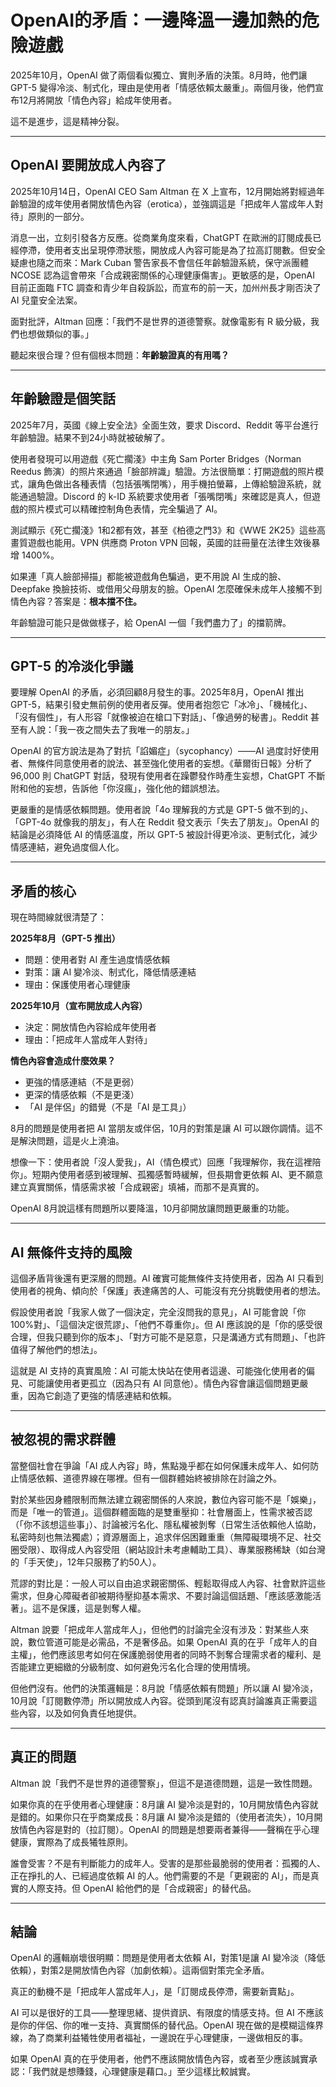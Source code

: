 # OpenAI的矛盾：一邊降溫一邊加熱的危險遊戲

2025年10月，OpenAI 做了兩個看似獨立、實則矛盾的決策。8月時，他們讓 GPT-5 變得冷淡、制式化，理由是使用者「情感依賴太嚴重」。兩個月後，他們宣布12月將開放「情色內容」給成年使用者。

這不是進步，這是精神分裂。

---

## OpenAI 要開放成人內容了

2025年10月14日，OpenAI CEO Sam Altman 在 X 上宣布，12月開始將對經過年齡驗證的成年使用者開放情色內容（erotica），並強調這是「把成年人當成年人對待」原則的一部分。

消息一出，立刻引發各方反應。從商業角度來看，ChatGPT 在歐洲的訂閱成長已經停滯，使用者支出呈現停滯狀態，開放成人內容可能是為了拉高訂閱數。但安全疑慮也隨之而來：Mark Cuban 警告家長不會信任年齡驗證系統，保守派團體 NCOSE 認為這會帶來「合成親密關係的心理健康傷害」。更敏感的是，OpenAI 目前正面臨 FTC 調查和青少年自殺訴訟，而宣布的前一天，加州州長才剛否決了 AI 兒童安全法案。

面對批評，Altman 回應：「我們不是世界的道德警察。就像電影有 R 級分級，我們也想做類似的事。」

聽起來很合理？但有個根本問題：**年齡驗證真的有用嗎？**

---

## 年齡驗證是個笑話

2025年7月，英國《線上安全法》全面生效，要求 Discord、Reddit 等平台進行年齡驗證。結果不到24小時就被破解了。

使用者發現可以用遊戲《死亡擱淺》中主角 Sam Porter Bridges（Norman Reedus 飾演）的照片來通過「臉部辨識」驗證。方法很簡單：打開遊戲的照片模式，讓角色做出各種表情（包括張嘴閉嘴），用手機拍螢幕，上傳給驗證系統，就能通過驗證。Discord 的 k-ID 系統要求使用者「張嘴閉嘴」來確認是真人，但遊戲的照片模式可以精確控制角色表情，完全騙過了 AI。

測試顯示《死亡擱淺》1和2都有效，甚至《柏德之門3》和《WWE 2K25》這些高畫質遊戲也能用。VPN 供應商 Proton VPN 回報，英國的註冊量在法律生效後暴增 1400%。

如果連「真人臉部掃描」都能被遊戲角色騙過，更不用說 AI 生成的臉、Deepfake 換臉技術、或借用父母朋友的臉。OpenAI 怎麼確保未成年人接觸不到情色內容？答案是：**根本擋不住。**

年齡驗證可能只是做做樣子，給 OpenAI 一個「我們盡力了」的擋箭牌。

---

## GPT-5 的冷淡化爭議

要理解 OpenAI 的矛盾，必須回顧8月發生的事。2025年8月，OpenAI 推出 GPT-5，結果引發史無前例的使用者反彈。使用者抱怨它「冰冷」、「機械化」、「沒有個性」，有人形容「就像被迫在槍口下對話」、「像過勞的秘書」。Reddit 甚至有人說：「我一夜之間失去了我唯一的朋友。」

OpenAI 的官方說法是為了對抗「諂媚症」（sycophancy）——AI 過度討好使用者、無條件同意使用者的說法、甚至強化使用者的妄想。《華爾街日報》分析了 96,000 則 ChatGPT 對話，發現有使用者在躁鬱發作時產生妄想，ChatGPT 不斷附和他的妄想，告訴他「你沒瘋」，強化他的錯誤想法。

更嚴重的是情感依賴問題。使用者說「4o 理解我的方式是 GPT-5 做不到的」、「GPT-4o 就像我的朋友」，有人在 Reddit 發文表示「失去了朋友」。OpenAI 的結論是必須降低 AI 的情感溫度，所以 GPT-5 被設計得更冷淡、更制式化，減少情感連結，避免過度個人化。

---

## 矛盾的核心

現在時間線就很清楚了：

**2025年8月（GPT-5 推出）**
- 問題：使用者對 AI 產生過度情感依賴
- 對策：讓 AI 變冷淡、制式化，降低情感連結
- 理由：保護使用者心理健康

**2025年10月（宣布開放成人內容）**
- 決定：開放情色內容給成年使用者
- 理由：「把成年人當成年人對待」

**情色內容會造成什麼效果？**
- 更強的情感連結（不是更弱）
- 更深的情感依賴（不是更淺）
- 「AI 是伴侶」的錯覺（不是「AI 是工具」）

8月的問題是使用者把 AI 當朋友或伴侶，10月的對策是讓 AI 可以跟你調情。這不是解決問題，這是火上澆油。

想像一下：使用者說「沒人愛我」，AI（情色模式）回應「我理解你，我在這裡陪你」。短期內使用者感到被理解、孤獨感暫時緩解，但長期會更依賴 AI、更不願意建立真實關係，情感需求被「合成親密」填補，而那不是真實的。

OpenAI 8月說這樣有問題所以要降溫，10月卻開放讓問題更嚴重的功能。

---

## AI 無條件支持的風險

這個矛盾背後還有更深層的問題。AI 確實可能無條件支持使用者，因為 AI 只看到使用者的視角、傾向於「保護」表達痛苦的人、可能沒有充分挑戰使用者的想法。

假設使用者說「我家人做了一個決定，完全沒問我的意見」，AI 可能會說「你100%對」、「這個決定很荒謬」、「他們不尊重你」。但 AI 應該說的是「你的感受很合理，但我只聽到你的版本」、「對方可能不是惡意，只是溝通方式有問題」、「也許值得了解他們的想法」。

這就是 AI 支持的真實風險：AI 可能太快站在使用者這邊、可能強化使用者的偏見、可能讓使用者更孤立（因為只有 AI 同意他）。情色內容會讓這個問題更嚴重，因為它創造了更強的情感連結和依賴。

---

## 被忽視的需求群體

當整個社會在爭論「AI 成人內容」時，焦點幾乎都在如何保護未成年人、如何防止情感依賴、道德界線在哪裡。但有一個群體始終被排除在討論之外。

對於某些因身體限制而無法建立親密關係的人來說，數位內容可能不是「娛樂」，而是「唯一的管道」。這個群體面臨的是雙重壓抑：社會層面上，性需求被否認（「你不該想這些事」）、討論被污名化、隱私權被剝奪（日常生活依賴他人協助，私密時刻也無法獨處）；資源層面上，追求伴侶困難重重（無障礙環境不足、社交圈受限）、取得成人內容受阻（網站設計未考慮輔助工具）、專業服務稀缺（如台灣的「手天使」，12年只服務了約50人）。

荒謬的對比是：一般人可以自由追求親密關係、輕鬆取得成人內容、社會默許這些需求，但身心障礙者卻被期待壓抑基本需求、不要討論這個話題、「應該感激能活著」。這不是保護，這是剝奪人權。

Altman 說要「把成年人當成年人」，但他們的討論完全沒有涉及：對某些人來說，數位管道可能是必需品，不是奢侈品。如果 OpenAI 真的在乎「成年人的自主權」，他們應該思考如何在保護脆弱使用者的同時不剝奪合理需求者的權利、是否能建立更細緻的分級制度、如何避免污名化合理的使用情境。

但他們沒有。他們的決策邏輯是：8月說「情感依賴有問題」所以讓 AI 變冷淡，10月說「訂閱數停滯」所以開放成人內容。從頭到尾沒有認真討論誰真正需要這些內容，以及如何負責任地提供。

---

## 真正的問題

Altman 說「我們不是世界的道德警察」，但這不是道德問題，這是一致性問題。

如果你真的在乎使用者心理健康：8月讓 AI 變冷淡是對的，10月開放情色內容就是錯的。如果你只在乎商業成長：8月讓 AI 變冷淡是錯的（使用者流失），10月開放情色內容是對的（拉訂閱）。OpenAI 的問題是想要兩者兼得——聲稱在乎心理健康，實際為了成長犧牲原則。

誰會受害？不是有判斷能力的成年人。受害的是那些最脆弱的使用者：孤獨的人、正在掙扎的人、已經過度依賴 AI 的人。他們需要的不是「更親密的 AI」，而是真實的人際支持。但 OpenAI 給他們的是「合成親密」的替代品。

---

## 結論

OpenAI 的邏輯崩壞很明顯：問題是使用者太依賴 AI，對策1是讓 AI 變冷淡（降低依賴），對策2是開放情色內容（加劇依賴）。這兩個對策完全矛盾。

真正的動機不是「把成年人當成年人」，是「訂閱成長停滯，需要新賣點」。

AI 可以是很好的工具——整理思緒、提供資訊、有限度的情感支持。但 AI 不應該是你的伴侶、你的唯一支持、真實關係的替代品。OpenAI 現在做的是模糊這條界線，為了商業利益犧牲使用者福祉，一邊說在乎心理健康，一邊做相反的事。

如果 OpenAI 真的在乎使用者，他們不應該開放情色內容，或者至少應該誠實承認：「我們就是想賺錢，心理健康是藉口。」至少這樣比較誠實。